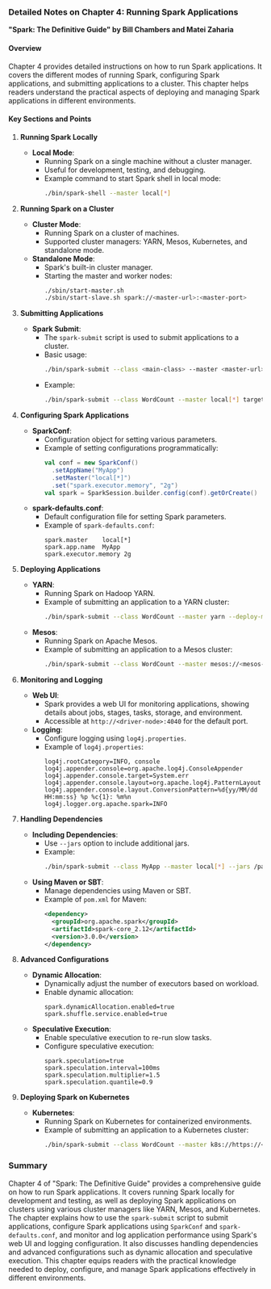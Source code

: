 ### Detailed Notes on Chapter 4: Running Spark Applications
**"Spark: The Definitive Guide" by Bill Chambers and Matei Zaharia**

#### **Overview**
Chapter 4 provides detailed instructions on how to run Spark applications. It covers the different modes of running Spark, configuring Spark applications, and submitting applications to a cluster. This chapter helps readers understand the practical aspects of deploying and managing Spark applications in different environments.

#### **Key Sections and Points**

1. **Running Spark Locally**
   - **Local Mode**:
     - Running Spark on a single machine without a cluster manager.
     - Useful for development, testing, and debugging.
     - Example command to start Spark shell in local mode:
       ```sh
       ./bin/spark-shell --master local[*]
       ```

2. **Running Spark on a Cluster**
   - **Cluster Mode**:
     - Running Spark on a cluster of machines.
     - Supported cluster managers: YARN, Mesos, Kubernetes, and standalone mode.
   - **Standalone Mode**:
     - Spark's built-in cluster manager.
     - Starting the master and worker nodes:
       ```sh
       ./sbin/start-master.sh
       ./sbin/start-slave.sh spark://<master-url>:<master-port>
       ```

3. **Submitting Applications**
   - **Spark Submit**:
     - The `spark-submit` script is used to submit applications to a cluster.
     - Basic usage:
       ```sh
       ./bin/spark-submit --class <main-class> --master <master-url> <application-jar> [application-arguments]
       ```
     - Example:
       ```sh
       ./bin/spark-submit --class WordCount --master local[*] target/scala-2.12/wordcount_2.12-1.0.jar hdfs://path/to/file.txt
       ```

4. **Configuring Spark Applications**
   - **SparkConf**:
     - Configuration object for setting various parameters.
     - Example of setting configurations programmatically:
       ```scala
       val conf = new SparkConf()
         .setAppName("MyApp")
         .setMaster("local[*]")
         .set("spark.executor.memory", "2g")
       val spark = SparkSession.builder.config(conf).getOrCreate()
       ```
   - **spark-defaults.conf**:
     - Default configuration file for setting Spark parameters.
     - Example of `spark-defaults.conf`:
       ```properties
       spark.master    local[*]
       spark.app.name  MyApp
       spark.executor.memory 2g
       ```

5. **Deploying Applications**
   - **YARN**:
     - Running Spark on Hadoop YARN.
     - Example of submitting an application to a YARN cluster:
       ```sh
       ./bin/spark-submit --class WordCount --master yarn --deploy-mode cluster --executor-memory 4G --num-executors 50 <application-jar> [application-arguments]
       ```
   - **Mesos**:
     - Running Spark on Apache Mesos.
     - Example of submitting an application to a Mesos cluster:
       ```sh
       ./bin/spark-submit --class WordCount --master mesos://<mesos-master-url>:<port> <application-jar> [application-arguments]
       ```

6. **Monitoring and Logging**
   - **Web UI**:
     - Spark provides a web UI for monitoring applications, showing details about jobs, stages, tasks, storage, and environment.
     - Accessible at `http://<driver-node>:4040` for the default port.
   - **Logging**:
     - Configure logging using `log4j.properties`.
     - Example of `log4j.properties`:
       ```properties
       log4j.rootCategory=INFO, console
       log4j.appender.console=org.apache.log4j.ConsoleAppender
       log4j.appender.console.target=System.err
       log4j.appender.console.layout=org.apache.log4j.PatternLayout
       log4j.appender.console.layout.ConversionPattern=%d{yy/MM/dd HH:mm:ss} %p %c{1}: %m%n
       log4j.logger.org.apache.spark=INFO
       ```

7. **Handling Dependencies**
   - **Including Dependencies**:
     - Use `--jars` option to include additional jars.
     - Example:
       ```sh
       ./bin/spark-submit --class MyApp --master local[*] --jars /path/to/jar1,/path/to/jar2 <application-jar>
       ```
   - **Using Maven or SBT**:
     - Manage dependencies using Maven or SBT.
     - Example of `pom.xml` for Maven:
       ```xml
       <dependency>
         <groupId>org.apache.spark</groupId>
         <artifactId>spark-core_2.12</artifactId>
         <version>3.0.0</version>
       </dependency>
       ```

8. **Advanced Configurations**
   - **Dynamic Allocation**:
     - Dynamically adjust the number of executors based on workload.
     - Enable dynamic allocation:
       ```properties
       spark.dynamicAllocation.enabled=true
       spark.shuffle.service.enabled=true
       ```
   - **Speculative Execution**:
     - Enable speculative execution to re-run slow tasks.
     - Configure speculative execution:
       ```properties
       spark.speculation=true
       spark.speculation.interval=100ms
       spark.speculation.multiplier=1.5
       spark.speculation.quantile=0.9
       ```

9. **Deploying Spark on Kubernetes**
   - **Kubernetes**:
     - Running Spark on Kubernetes for containerized environments.
     - Example of submitting an application to a Kubernetes cluster:
       ```sh
       ./bin/spark-submit --class WordCount --master k8s://https://<k8s-master-url>:<port> --deploy-mode cluster --name spark-wordcount --conf spark.executor.instances=5 --conf spark.kubernetes.container.image=<spark-image> <application-jar> [application-arguments]
       ```

### **Summary**
Chapter 4 of "Spark: The Definitive Guide" provides a comprehensive guide on how to run Spark applications. It covers running Spark locally for development and testing, as well as deploying Spark applications on clusters using various cluster managers like YARN, Mesos, and Kubernetes. The chapter explains how to use the `spark-submit` script to submit applications, configure Spark applications using `SparkConf` and `spark-defaults.conf`, and monitor and log application performance using Spark's web UI and logging configuration. It also discusses handling dependencies and advanced configurations such as dynamic allocation and speculative execution. This chapter equips readers with the practical knowledge needed to deploy, configure, and manage Spark applications effectively in different environments.